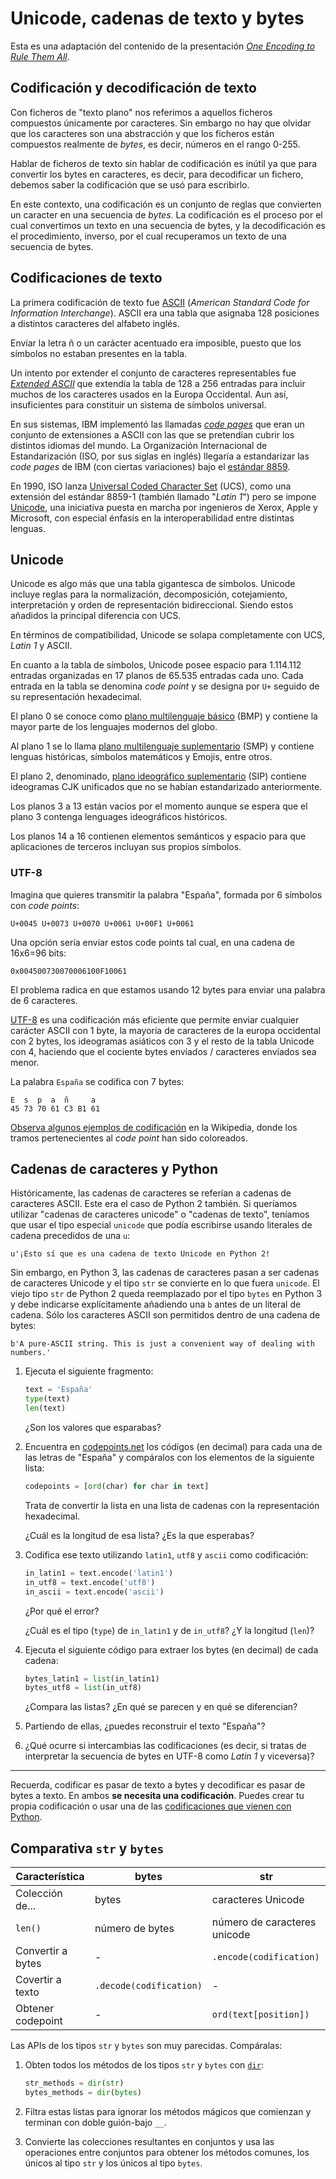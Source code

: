 # Unicode, cadenas de texto y bytes

Esta es una adaptación del contenido de la presentación
[_One Encoding to Rule Them All_](http://delapuente.github.io/presentations/one-encoding-to-rule-them-all).

## Codificación y decodificación de texto

Con ficheros de "texto plano" nos referimos a aquellos ficheros compuestos
únicamente por caracteres. Sin embargo no hay que olvidar que los caracteres
son una abstracción y que los ficheros están compuestos realmente de _bytes_,
es decir, números en el rango 0-255.

Hablar de ficheros de texto sin hablar de codificación es inútil ya que para
convertir los bytes en caracteres, es decir, para decodificar un fichero,
debemos saber la codificación que se usó para escribirlo.

En este contexto, una codificación es un conjunto de reglas que convierten un
caracter en una secuencia de _bytes_. La codificación es el proceso por el
cual convertimos un texto en una secuencia de bytes, y la decodificación es el
procedimiento, inverso, por el cual recuperamos un texto de una secuencia de
bytes.

## Codificaciones de texto

La primera codificación de texto fue
[ASCII](https://en.wikipedia.org/wiki/ASCII) (_American Standard Code for
Information Interchange_). ASCII era una tabla que asignaba 128 posiciones a
distintos caracteres del alfabeto inglés.

Envíar la letra ñ o un carácter acentuado era imposible, puesto que los símbolos
no estaban presentes en la tabla.

Un intento por extender el conjunto de caracteres representables fue [_Extended
ASCII_](https://en.wikipedia.org/wiki/Extended_ASCII) que extendía la tabla de
128 a 256 entradas para incluir muchos de los caracteres usados en la Europa
Occidental. Aun así, insuficientes para constituir un sistema de símbolos
universal.

En sus sistemas, IBM implementó las llamadas
[_code pages_](https://en.wikipedia.org/wiki/Code_page)
que eran un conjunto de extensiones a ASCII con las que se pretendían cubrir
los distintos idiomas del mundo. La Organización Internacional de
Estandarización (ISO, por sus siglas en inglés) llegaría a estandarizar las
_code pages_ de IBM (con ciertas variaciones) bajo el 
[estándar 8859](https://en.wikipedia.org/wiki/ISO_8859).

En 1990, ISO lanza
[Universal Coded Character Set](https://en.wikipedia.org/wiki/Universal_Coded_Character_Set)
(UCS), como una extensión del estándar 8859-1 (también llamado "_Latin 1_") pero
se impone [Unicode](https://en.wikipedia.org/wiki/Unicode), una iniciativa
puesta en marcha por ingenieros de Xerox, Apple y Microsoft, con especial
énfasis en la interoperabilidad entre distintas lenguas.

## Unicode

Unicode es algo más que una tabla gigantesca de símbolos. Unicode incluye
reglas para la normalización, decomposición, cotejamiento, interpretación y
orden de representación bidireccional. Siendo estos añadidos la principal 
diferencia con UCS.

En términos de compatibilidad, Unicode se solapa completamente con UCS,
_Latin&nbsp;1_ y ASCII.

En cuanto a la tabla de símbolos, Unicode posee espacio para 1.114.112
entradas organizadas en 17 planos de 65.535 entradas cada uno. Cada entrada en
la tabla se denomina _code point_ y se designa por `U+` seguido de su
representación hexadecimal.

El plano 0 se conoce como 
[plano multilenguaje básico](https://en.wikipedia.org/wiki/Plane_(Unicode)#Basic_Multilingual_Plane)
(BMP) y contiene la mayor parte de los lenguajes modernos del globo.

Al plano 1 se lo llama
[plano multilenguaje suplementario](https://en.wikipedia.org/wiki/Plane_(Unicode)#Supplementary_Multilingual_Plane)
(SMP) y contiene lenguas históricas, símbolos matemáticos y Emojis, entre otros.

El plano 2, denominado,
[plano ideográfico suplementario](https://en.wikipedia.org/wiki/Plane_(Unicode)#Supplementary_Ideographic_Plane)
(SIP) contiene ideogramas CJK unificados que no se habían estandarizado
anteriormente.

Los planos 3 a 13 están vacíos por el momento aunque se espera que el plano 3
contenga lenguages ideográficos históricos.

Los planos 14 a 16 contienen elementos semánticos y espacio para que
aplicaciones de terceros incluyan sus propios símbolos.

### UTF-8

Imagina que quieres transmitir la palabra "España", formada por 6 símbolos
con _code points_:

```
U+0045 U+0073 U+0070 U+0061 U+00F1 U+0061
```

Una opción sería enviar estos code points tal cual, en una cadena de 16x6=96
bits:

```
0x004500730070006100F10061
```

El problema radica en que estamos usando 12 bytes para enviar una palabra de
6 caracteres.

[UTF-8](https://en.wikipedia.org/wiki/UTF-8)
es una codificación más eficiente que permite enviar cualquier carácter
ASCII con 1 byte, la mayoría de caracteres de la europa occidental con 2 bytes,
los ideogramas asiáticos con 3 y el resto de la tabla Unicode con 4, haciendo
que el cociente bytes envíados / caracteres envíados sea menor.

La palabra `España` se codifica con 7 bytes:

```
E  s  p  a  ñ     a
45 73 70 61 C3 B1 61
``` 

[Observa algunos ejemplos de codificación](https://en.wikipedia.org/wiki/UTF-8#Examples)
en la Wikipedia, donde los tramos pertenecientes al _code point_ han sido
coloreados.

## Cadenas de caracteres y Python

Históricamente, las cadenas de caracteres se referían a cadenas de caracteres
ASCII. Este era el caso de Python 2 también. Si queríamos utilizar "cadenas
de caracteres unicode" o "cadenas de texto", teníamos que usar el tipo especial
`unicode` que podía escribirse usando literales de cadena precedidos de una `u`:

```
u'¡Esto sí que es una cadena de texto Unicode en Python 2! 
``` 

Sin embargo, en Python 3, las cadenas de caracteres pasan a ser cadenas de
caracteres Unicode y el tipo `str` se convierte en lo que fuera `unicode`. El
viejo tipo `str` de Python 2 queda reemplazado por el tipo `bytes` en Python 3
y debe indicarse explícitamente añadiendo una `b` antes de un literal de
cadena. Sólo los caracteres ASCII son permitidos dentro de una cadena de bytes:

```
b'A pure-ASCII string. This is just a convenient way of dealing with numbers.'
```

1. Ejecuta el siguiente fragmento:

    ```python
    text = 'España'
    type(text)
    len(text)
    ```
    
    ¿Son los valores que esparabas?
    
2. Encuentra en [codepoints.net](https://codepoints.net) los códigos (en
decimal) para cada una de las letras de "España" y compáralos con los elementos
de la siguiente lista:

    ```python
    codepoints = [ord(char) for char in text]
    ```
    
    Trata de convertir la lista en una lista de cadenas con la representación
    hexadecimal.
    
    ¿Cuál es la longitud de esa lista? ¿Es la que esperabas?
    
3. Codifica ese texto utilizando `latin1`, `utf8` y `ascii` como codificación:

    ```python
    in_latin1 = text.encode('latin1')
    in_utf8 = text.encode('utf8')
    in_ascii = text.encode('ascii')
    ```
    
    ¿Por qué el error?
    
    ¿Cuál es el tipo (`type`) de `in_latin1` y de `in_utf8`? ¿Y la longitud
    (`len`)?
    
4. Ejecuta el siguiente código para extraer los bytes (en decimal) de cada
cadena:

    ```python
    bytes_latin1 = list(in_latin1)
    bytes_utf8 = list(in_utf8)
    ```
    
    ¿Compara las listas? ¿En qué se parecen y en qué se diferencian?
    
5. Partiendo de ellas, ¿puedes reconstruir el texto "España"?

6. ¿Qué ocurre si intercambias las codificaciones (es decir, si tratas de
interpretar la secuencia de bytes en UTF-8 como _Latin 1_ y viceversa)?

---
Recuerda, codificar es pasar de texto a bytes y decodificar es pasar de bytes
a texto. En ambos **se necesita una codificación**. Puedes crear tu propia
codificación o usar una de las
[codificaciones que vienen con Python](https://docs.python.org/3/library/codecs.html#standard-encodings).

## Comparativa `str` y `bytes`

| Característica | bytes | str |
|----------------|-------|-----|
| Colección de... | bytes | caracteres Unicode
| `len()` | número de bytes | número de caracteres unicode
| Convertir a bytes | - | `.encode(codification)`
| Covertir a texto | `.decode(codification)` | - 
| Obtener codepoint | - | `ord(text[position])`

Las APIs de los tipos `str` y `bytes` son muy parecidas. Compáralas:

1. Obten todos los métodos de los tipos `str` y `bytes` con
[`dir`](https://docs.python.org/3/library/functions.html#dir):

    ```python
    str_methods = dir(str)
    bytes_methods = dir(bytes)
    ```

2. Filtra estas listas para ignorar los métodos mágicos que comienzan y
terminan con doble guión-bajo `__`.

3. Convierte las colecciones resultantes en conjuntos y usa las operaciones
entre conjuntos para obtener los métodos comunes, los únicos al tipo `str`
y los únicos al tipo `bytes`.
